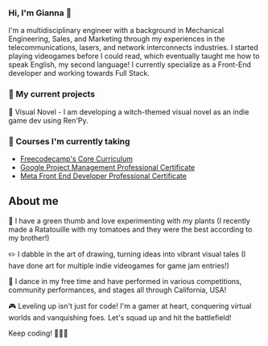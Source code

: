 ### Hi, I'm Gianna 👋

I'm a multidisciplinary engineer with a background in Mechanical Engineering, Sales, and Marketing through my experiences in the telecommunications, lasers, and network interconnects industries. I started playing videogames before I could read, which eventually taught me how to speak English, my second language! I currently specialize as a Front-End developer and working towards Full Stack.

### 🔭 My current projects
🧙 Visual Novel - I am developing a witch-themed visual novel as an indie game dev using Ren'Py. 

### 📖 Courses I'm currently taking
* [Freecodecamp's Core Curriculum](https://www.freecodecamp.org/learn/)
* [Google Project Management Professional Certificate](https://www.coursera.org/professional-certificates/google-project-management)
* [Meta Front End Developer Professional Certificate](https://www.coursera.org/professional-certificates/meta-front-end-developer?)



## About me
🌱 I have a green thumb and love experimenting with my plants (I recently made a Ratatouille with my tomatoes and they were the best according to my brother!)

✏️ I dabble in the art of drawing, turning ideas into vibrant visual tales (I have done art for multiple indie videogames for game jam entries!)

💃 I dance in my free time and have performed in various competitions, community performances, and stages all through California, USA!

🎮 Leveling up isn't just for code! I'm a gamer at heart, conquering virtual worlds and vanquishing foes. Let's squad up and hit the battlefield!





Keep coding! 🚀💃🌱
<!--
**gvc222/gvc222** is a ✨ _special_ ✨ repository because its `README.md` (this file) appears on your GitHub profile.

Here are some ideas to get you started:

- 🔭 I’m currently working on ...
- 🌱 I’m currently learning ...
- 👯 I’m looking to collaborate on ...
- 🤔 I’m looking for help with ...
- 💬 Ask me about ...
- 📫 How to reach me: ...
- 😄 Pronouns: ...
- ⚡ Fun fact: ...
-->

<!--
Technology
Front End: HTML5, CSS, JavaScript, React
BackEnd: Express, Node.js, PostgreSQL
Misc: VSCode, Figma, npm
-->
